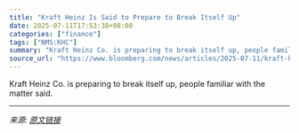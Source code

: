 ```yaml
---
title: "Kraft Heinz Is Said to Prepare to Break Itself Up"
date: 2025-07-11T17:53:38+08:00
categories: ["finance"]
tags: ["NMS:KHC"]
summary: "Kraft Heinz Co. is preparing to break itself up, people familiar with the matter said."
source_url: "https://www.bloomberg.com/news/articles/2025-07-11/kraft-heinz-is-preparing-to-split-up-its-business-wsj-reports"
---
```


Kraft Heinz Co. is preparing to break itself up, people familiar with the matter said.

---

*来源: [原文链接](https://www.bloomberg.com/news/articles/2025-07-11/kraft-heinz-is-preparing-to-split-up-its-business-wsj-reports)*
